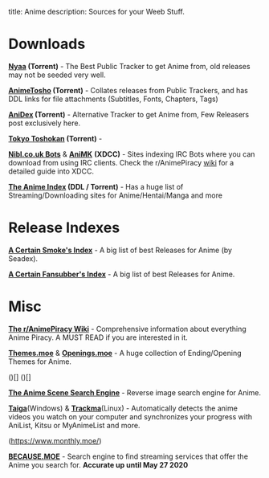 title: Anime
description: Sources for your Weeb Stuff.

# Downloads

**[Nyaa](https://nyaa.si/) (Torrent)** - The Best Public Tracker to get Anime from, old releases may not be seeded very well.

**[AnimeTosho](https://animetosho.org) (Torrent)** - Collates releases from Public Trackers, and has DDL links for file attachments (Subtitles, Fonts, Chapters, Tags) 

**[AniDex](https://anidex.info/) (Torrent)** - Alternative Tracker to get Anime from, Few Releasers post exclusively here.

**[Tokyo Toshokan](https://www.tokyotosho.info/?cat=1) (Torrent)** - 

[**Nibl.co.uk Bots**](https://nibl.co.uk/bots) & [**AniMK**](https://animk.info/xdcc/) **(XDCC)** - Sites indexing IRC Bots where you can download from using IRC clients. Check the r/AnimePiracy [wiki](https://wiki.piracy.moe/en/tutorials/irc) for a detailed guide into XDCC.

**[The Anime Index](https://piracy.moe/) (DDL / Torrent)** - Has a huge list of Streaming/Downloading sites for Anime/Hentai/Manga and more

# Release Indexes

[**A Certain Smoke's Index**](https://releases.moe) - A big list of best Releases for Anime (by Seadex).

[**A Certain Fansubber's Index**](https://docs.google.com/spreadsheets/d/1PJYwhjzLNPXV2X1np-S4rdZE4fb7pxp-QbHY1O0jH6Q/htmlview) - A big list of best Releases for Anime.

# Misc

[**The r/AnimePiracy Wiki**](https://wiki.piracy.moe/) - Comprehensive information about everything Anime Piracy. A MUST READ if you are interested in it.

[**Themes.moe**](https://themes.moe) & [**Openings.moe**](https://openings.moe/) - A huge collection of Ending/Opening Themes for Anime.

()[] ()[]

[**The Anime Scene Search Engine**](https://trace.moe/) - Reverse image search engine for Anime.

[**Taiga**](https://github.com/erengy/taiga)(Windows) & [**Trackma**](https://github.com/z411/trackma/)(Linux) - Automatically detects the anime videos you watch on your computer and synchronizes your progress with AniList, Kitsu or MyAnimeList and more.

[](https://www.senpai.moe/) (https://www.monthly.moe/)

[**BECAUSE.MOE**](https://because.moe/) - Search engine to find streaming services that offer the Anime you search for. **Accurate up until May 27 2020**
